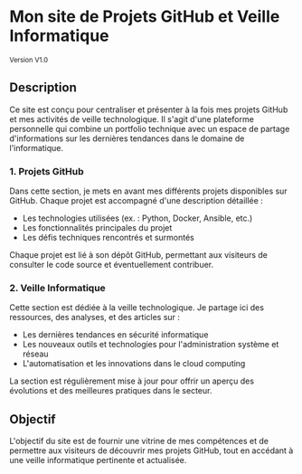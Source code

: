 # Mon site de Projets GitHub et Veille Informatique
<sub>Version V1.0</sub>

## Description

Ce site est conçu pour centraliser et présenter à la fois mes projets GitHub et mes activités de veille technologique. Il s'agit d'une plateforme personnelle qui combine un portfolio technique avec un espace de partage d'informations sur les dernières tendances dans le domaine de l'informatique.

### 1. Projets GitHub
Dans cette section, je mets en avant mes différents projets disponibles sur GitHub. Chaque projet est accompagné d'une description détaillée :

- Les technologies utilisées (ex. : Python, Docker, Ansible, etc.)
- Les fonctionnalités principales du projet
- Les défis techniques rencontrés et surmontés

Chaque projet est lié à son dépôt GitHub, permettant aux visiteurs de consulter le code source et éventuellement contribuer.

### 2. Veille Informatique
Cette section est dédiée à la veille technologique. Je partage ici des ressources, des analyses, et des articles sur :

- Les dernières tendances en sécurité informatique
- Les nouveaux outils et technologies pour l'administration système et réseau
- L'automatisation et les innovations dans le cloud computing

La section est régulièrement mise à jour pour offrir un aperçu des évolutions et des meilleures pratiques dans le secteur.

## Objectif
L'objectif du site est de fournir une vitrine de mes compétences et de permettre aux visiteurs de découvrir mes projets GitHub, tout en accédant à une veille informatique pertinente et actualisée.
